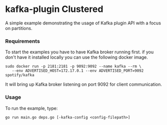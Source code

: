 # kafka-plugin Clustered

A simple example demonstrating the usage of Kafka plugin API with
a focus on partitions.

### Requirements

To start the examples you have to have Kafka broker running first.
if you don't have it installed locally you can use the following docker
image.
```
sudo docker run -p 2181:2181 -p 9092:9092 --name kafka --rm \
   --env ADVERTISED_HOST=172.17.0.1 --env ADVERTISED_PORT=9092 spotify/kafka
```

It will bring up Kafka broker listening on port 9092 for client
communication.

### Usage

To run the example, type:
```
go run main.go deps.go [-kafka-config <config-filepath>]
```
